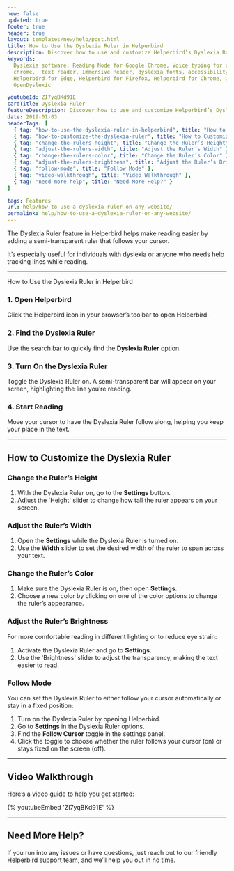 ```yaml
---
new: false
updated: true
footer: true
header: true
layout: templates/new/help/post.html
title: How to Use the Dyslexia Ruler in Helperbird
description: Discover how to use and customize Helperbird’s Dyslexia Ruler to make reading easier. This guide shows you how to adjust the ruler’s height, width, color, and more for a better reading experience.
keywords:
  Dyslexia software, Reading Mode for Google Chrome, Voice typing for chrome, Text to speech for
  chrome,  text reader, Immersive Reader, dyslexia fonts, accessibility software, dyslexia software,
  Helperbird for Edge, Helperbird for Firefox, Helperbird for Chrome, Opendyslexic for Chrome,
  OpenDyslexic

youtubeId: ZI7yqBKd91E
cardTitle: Dyslexia Ruler
featureDescription: Discover how to use and customize Helperbird’s Dyslexia Ruler to make reading easier. This guide shows you how to adjust the ruler’s height, width, color, and more for a better reading experience.
date: 2019-01-03
headerTags: [
  { tag: "how-to-use-the-dyslexia-ruler-in-helperbird", title: "How to Use the Dyslexia Ruler in Helperbird" },
  { tag: "how-to-customize-the-dyslexia-ruler", title: "How to Customize the Dyslexia Ruler" },
  { tag: "change-the-rulers-height", title: "Change the Ruler’s Height" },
  { tag: "adjust-the-rulers-width", title: "Adjust the Ruler’s Width" },
  { tag: "change-the-rulers-color", title: "Change the Ruler’s Color" },
  { tag: "adjust-the-rulers-brightness", title: "Adjust the Ruler’s Brightness" },
  { tag: "follow-mode", title: "Follow Mode" },
  { tag: "video-walkthrough", title: "Video Walkthrough" },
  { tag: "need-more-help", title: "Need More Help?" }
]

tags: Features
url: help/how-to-use-a-dyslexia-ruler-on-any-website/
permalink: help/how-to-use-a-dyslexia-ruler-on-any-website/
---
```



The Dyslexia Ruler feature in Helperbird helps make reading easier by adding a semi-transparent ruler that follows your cursor. 

It’s especially useful for individuals with dyslexia or anyone who needs help tracking lines while reading.

---

How to Use the Dyslexia Ruler in Helperbird

### 1. Open Helperbird

Click the Helperbird icon in your browser’s toolbar to open Helperbird.

### 2. Find the Dyslexia Ruler

Use the search bar to quickly find the **Dyslexia Ruler** option.

### 3. Turn On the Dyslexia Ruler

Toggle the Dyslexia Ruler on. A semi-transparent bar will appear on your screen, highlighting the line you’re reading.

### 4. Start Reading

Move your cursor to have the Dyslexia Ruler follow along, helping you keep your place in the text.

---

## How to Customize the Dyslexia Ruler

### Change the Ruler’s Height

1. With the Dyslexia Ruler on, go to the **Settings** button.
2. Adjust the 'Height' slider to change how tall the ruler appears on your screen.

### Adjust the Ruler’s Width

1. Open the **Settings** while the Dyslexia Ruler is turned on.
2. Use the **Width** slider to set the desired width of the ruler to span across your text.

### Change the Ruler’s Color

1. Make sure the Dyslexia Ruler is on, then open **Settings**.
2. Choose a new color by clicking on one of the color options to change the ruler’s appearance.

### Adjust the Ruler’s Brightness

For more comfortable reading in different lighting or to reduce eye strain:

1. Activate the Dyslexia Ruler and go to **Settings**.
2. Use the 'Brightness' slider to adjust the transparency, making the text easier to read.

### Follow Mode

You can set the Dyslexia Ruler to either follow your cursor automatically or stay in a fixed position:

1. Turn on the Dyslexia Ruler by opening Helperbird.
2. Go to **Settings** in the Dyslexia Ruler options.
3. Find the **Follow Cursor** toggle in the settings panel.
4. Click the toggle to choose whether the ruler follows your cursor (on) or stays fixed on the screen (off).

---

## Video Walkthrough

Here’s a video guide to help you get started:

{% youtubeEmbed 'ZI7yqBKd91E' %}

---

## Need More Help?

If you run into any issues or have questions, just reach out to our friendly [Helperbird support team](/support), and we’ll help you out in no time.
